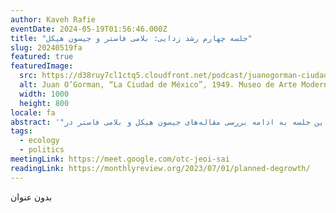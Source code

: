 ```yaml
---
author: Kaveh Rafie
eventDate: 2024-05-19T01:56:46.000Z
title: "جلسه چهارم رشد زدایی: بلامی فاستر و جیسون هیکل"
slug: 20240519fa
featured: true
featuredImage:
  src: https://d38ruy7cl1ctq5.cloudfront.net/podcast/juanogorman-ciudaddemexico-1949-2000x1000.jpg
  alt: Juan O’Gorman, “La Ciudad de México”, 1949. Museo de Arte Moderno, Mexico City. © 2021, ProLitteris, Zurich
  width: 1000
  height: 800
locale: fa
abstract: '"در این جلسه به ادامه بررسی مقاله‌های جیسون هیکل و بلامی فاستر در Monthly Review می پردازیم."'
tags:
  - ecology
  - politics
meetingLink: https://meet.google.com/otc-jeoi-sai
readingLink: https://monthlyreview.org/2023/07/01/planned-degrowth/
---
```

بدون عنوان
